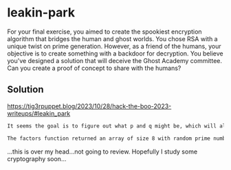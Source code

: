 # leakin-park

For your final exercise, you aimed to create the spookiest encryption algorithm that bridges the human and ghost worlds. 
You chose RSA with a unique twist on prime generation. 
However, as a friend of the humans, your objective is to create something with a backdoor for decryption. 
You believe you've designed a solution that will deceive the Ghost Academy committee. 
Can you create a proof of concept to share with the humans?

## Solution

https://tig3rpuppet.blog/2023/10/28/hack-the-boo-2023-writeups/#leakin_park

```txt
It seems the goal is to figure out what p and q might be, which will allow us to reverse the RSA encryption.

The factors function returned an array of size 8 with random prime numbers less than 256.
```

...this is over my head...not going to review. Hopefully I study some cryptography soon...
